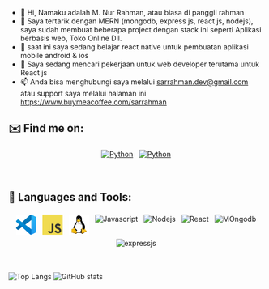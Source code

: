 - 👋 Hi, Namaku adalah M. Nur Rahman, atau biasa di panggil rahman
- 👀 Saya tertarik dengan MERN (mongodb, express js, react js, nodejs), saya sudah membuat beberapa project dengan stack ini seperti Aplikasi berbasis web, Toko Online Dll. 
- 🌱 saat ini saya sedang belajar react native untuk pembuatan aplikasi mobile android & ios
- 💞️ Saya sedang mencari pekerjaan untuk web developer terutama untuk React js
- 📫 Anda bisa menghubungi saya melalui sarrahman.dev@gmail.com atau support saya melalui halaman ini https://www.buymeacoffee.com/sarrahman

## ✉️ Find me on:


<p align="center">
 <a href="https://linkedin.com/in/sarrahman" target="_blank" rel="noopener noreferrer"> <img src="https://cdn.jsdelivr.net/npm/simple-icons@v3/icons/linkedin.svg" alt="Python" height="40" style="vertical-align:top; margin:4px"></a>
 <a href="mailto:sarrahman.dev@gmail.com"> <img src="https://cdn.jsdelivr.net/npm/simple-icons@v3/icons/gmail.svg" alt="Python" height="40" style="vertical-align:top; margin:4px"></a>
</p>

<br />

## 🧰 Languages and Tools:
<p align="center">
 <img src="https://raw.githubusercontent.com/github/explore/80688e429a7d4ef2fca1e82350fe8e3517d3494d/topics/visual-studio-code/visual-studio-code.png" alt="VS Code" height="40" style="vertical-align:top; margin:4px">
<img src="https://raw.githubusercontent.com/github/explore/80688e429a7d4ef2fca1e82350fe8e3517d3494d/topics/javascript/javascript.png" alt="Javascript" height="40" style="vertical-align:top; margin:4px">
 <img src="https://raw.githubusercontent.com/github/explore/80688e429a7d4ef2fca1e82350fe8e3517d3494d/topics/linux/linux.png" alt="Javascript" height="40" style="vertical-align:top; margin:4px">
 <img src="https://raw.githubusercontent.com/github/explore/80688e429a7d4ef2fca1e82350fe8e3517d3494d/topics/node-js/node-js.png" alt="Javascript" height="40" style="vertical-align:top; margin:4px">
 <img src="https://ik.imagekit.io/sarrahman/nodejs_K4WxPYg8P.png?ik-sdk-version=javascript-1.4.3&updatedAt=1652670778261" alt="Nodejs" height="40" style="vertical-align:top; margin:4px">
 <img src="https://ik.imagekit.io/sarrahman/react_K6TCU9asQ.png?ik-sdk-version=javascript-1.4.3&updatedAt=1652670778260" alt="React" height="40" style="vertical-align:top; margin:4px">
 <img src="https://ik.imagekit.io/sarrahman/MongoDB-Logo_qspD4Z7vo.png?ik-sdk-version=javascript-1.4.3&updatedAt=1652670778412" alt="MOngodb" height="40" style="vertical-align:top; margin:4px">
<img src="https://ik.imagekit.io/sarrahman/expressjs_f7nSeyUnT.png" alt="expressjs" height="40" style="vertical-align:top; margin:4px">
</p>

<br />

![Top Langs](https://github-readme-stats.vercel.app/api/top-langs/?username=sarrahman&theme=tokyonight)
![GitHub stats](https://github-readme-stats.vercel.app/api?username=sarrahman&show_icons=true&theme=tokyonight)
